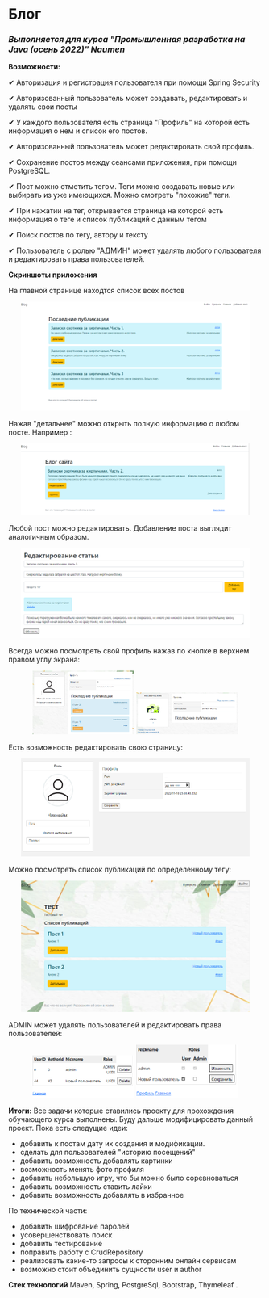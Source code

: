 # **Блог**
### _Выполняется для курса "Промышленная разработка на Java (осень 2022)" Naumen_

**Возможности:**

✔ Авторизация и регистрация пользователя при помощи Spring Security

✔ Авторизованный пользователь может создавать, редактировать и удалять свои посты 

✔ У каждого пользователя есть страница "Профиль" на которой есть информация о нем и список его постов. 

✔ Авторизованный пользователь может редактировать свой профиль.

✔ Сохранение постов между сеансами приложения, при помощи PostgreSQL.

✔ Пост можно отметить тегом. Теги можно создавать новые или выбирать из уже имеющихся. Можно смотреть "похожие" теги.

✔ При нажатии на тег, открывается страница на которой есть информация о теге и список публикаций с данным тегом

✔ Поиск постов по тегу, автору и тексту

✔ Пользователь с ролью "АДМИН" может удалять любого пользователя и редактировать права пользователей.

**Скриншоты приложения**

На главной странице находтся список всех постов
<p align="center"><img  src="./assets_README/home.PNG" width="90%"></p>

Нажав "детальнее" можно открыть полную информацию о любом посте. Например :
<p align="center"><img  src="./assets_README/post_2.PNG" width="90%"></p>

Любой пост можно редактировать. Добавление поста выглядит аналогичным образом.
<p align="center"><img  src="./assets_README/post_2_edit.PNG" width="90%"></p>

Всегда можно посмотреть свой профиль нажав по кнопке в верхнем правом углу экрана:

<p align="center"> <img  src="./assets_README/profileUser.PNG" width="40%">  <img  src="./assets_README/profileADMIN.PNG" width="40%"> </p>

Есть возможность редактировать свою страницу:
<p align="center"><img  src="./assets_README/profileEdit.PNG" width="90%"></p>

Можно посмотреть список публикаций по определенному тегу:
<p align="center"><img  src="./assets_README/listTag.PNG" width="90%"></p>

ADMIN может удалять пользователей и редактировать права пользователей:
<p align="center"> <img  src="./assets_README/deleteUser.PNG" width="40%">  <img  src="./assets_README/editRole.PNG" width="40%"> </p>

**Итоги:**
Все задачи которые ставились проекту для прохождения обучающего курса выполнены.
Буду дальше модифицировать данный проект. Пока есть следущие идеи:
- добавить к постам дату их создания и модификации. 
- сделать для пользователей "историю посещений"
- добавить возможность добавлять картинки
- возможность менять фото профиля
- добавить небольшую игру, что бы можно было соревноваться
- добавить возможность ставить лайки
- добавить возможность добавлять в избранное

По технической части:
- добавить шифрование паролей
- усовершенствовать поиск
- добавить тестирование
- поправить работу с CrudRepository
- реализовать какие-то запросы к сторонним онлайн сервисам
- возможно стоит объединить сущности user и author

**Стек технологий**
Maven, Spring, PostgreSql, Bootstrap, Thymeleaf .
